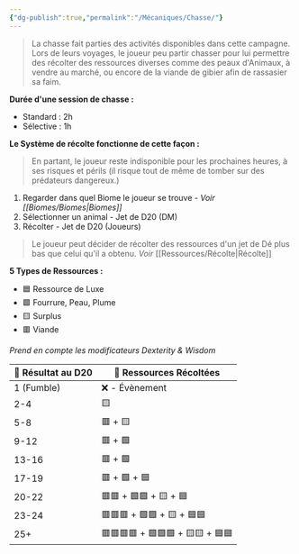 ```yaml
---
{"dg-publish":true,"permalink":"/Mécaniques/Chasse/"}
---
```



> La chasse fait parties des activités disponibles dans cette campagne. Lors de leurs voyages, le joueur peu partir chasser pour lui permettre des récolter des ressources diverses comme des peaux d'Animaux, à vendre au marché, ou encore de la viande de gibier afin de rassasier sa faim.

**Durée d'une session de chasse :**

- Standard : 2h
- Sélective : 1h

**Le Système de récolte fonctionne de cette façon  :**

> En partant, le joueur reste indisponible pour les prochaines heures, à ses risques et périls (il risque tout de même de tomber sur des prédateurs dangereux.)

1. Regarder dans quel Biome le joueur se trouve - *Voir [[Biomes/Biomes\|Biomes]]*
2. Sélectionner un animal - Jet de D20 (DM)
3. Récolter - Jet de D20 (Joueurs) 

> Le joueur peut décider de récolter des ressources d'un jet de Dé plus bas que celui qu'il a obtenu.
> *Voir* [[Ressources/Récolte\|Récolte]]

**5 Types de Ressources :**

- 🟦 Ressource de Luxe
- 🟩 Fourrure, Peau, Plume
- 🟨 Surplus
- 🟥 Viande

*Prend en compte les modificateurs Dexterity & Wisdom*

| 🎲 Résultat au D20 | 🏹 Ressources Récoltées         |
| ------------------ | ------------------------------- |
| 1 (Fumble)         | ❌ - Évènement                   |
| 2-4                | 🟨                              |
| 5-8                | 🟥 + 🟨                         |
| 9-12               | 🟥 + 🟩                         |
| 13-16              | 🟥 + 🟩                         |
| 17-19              | 🟥 + 🟩 + 🟦                    |
| 20-22              | 🟥🟥 + 🟩🟩 + 🟨 + 🟦           |
| 23-24              | 🟥🟥🟥 + 🟩🟩 + 🟨 + 🟦🟦       |
| 25+                | 🟥🟥🟥🟥 + 🟩🟩🟩 + 🟨🟨 + 🟦🟦 |
